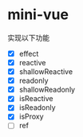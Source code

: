 # mini-vue
实现以下功能
  - [x] effect
  - [x] reactive
  - [x] shallowReactive
  - [x] readonly
  - [x] shallowReadonly
  - [x] isReactive
  - [x] isReadonly
  - [x] isProxy
  - [ ] ref